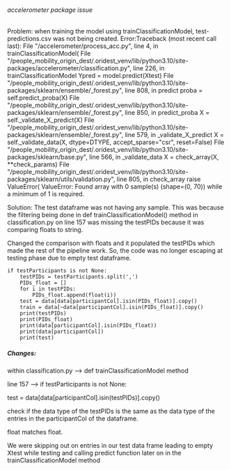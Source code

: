 ###### accelerometer package issue

Problem: when training the model using trainClassificationModel, test-predictions.csv was not being created.
Error:Traceback (most recent call last):
  File "/accelerometer/process_acc.py", line 4, in <module>
    trainClassificationModel(
  File "/people_mobility_origin_dest/.oridest_venv/lib/python3.10/site-packages/accelerometer/classification.py", line 226, in trainClassificationModel
    Ypred = model.predict(Xtest)
  File "/people_mobility_origin_dest/.oridest_venv/lib/python3.10/site-packages/sklearn/ensemble/_forest.py", line 808, in predict
    proba = self.predict_proba(X)
  File "/people_mobility_origin_dest/.oridest_venv/lib/python3.10/site-packages/sklearn/ensemble/_forest.py", line 850, in predict_proba
    X = self._validate_X_predict(X)
  File "/people_mobility_origin_dest/.oridest_venv/lib/python3.10/site-packages/sklearn/ensemble/_forest.py", line 579, in _validate_X_predict
    X = self._validate_data(X, dtype=DTYPE, accept_sparse="csr", reset=False)
  File "/people_mobility_origin_dest/.oridest_venv/lib/python3.10/site-packages/sklearn/base.py", line 566, in _validate_data
    X = check_array(X, **check_params)
  File "/people_mobility_origin_dest/.oridest_venv/lib/python3.10/site-packages/sklearn/utils/validation.py", line 805, in check_array
    raise ValueError(
ValueError: Found array with 0 sample(s) (shape=(0, 70)) while a minimum of 1 is required.

Solution: The test dataframe was not having any sample. This was because the filtering being done in def trainClassificationModel() method in classification.py on line 157 was missing the testPIDs because it was comparing floats to string.

Changed the comparison with floats and it populated the testPIDs which made the rest of the pipeline work. So, the code was no longer escaping at testing phase due to empty test dataframe.

    if testParticipants is not None:
        testPIDs = testParticipants.split(',')
        PIDs_float = []
        for i in testPIDs:
            PIDs_float.append(float(i))
        test = data[data[participantCol].isin(PIDs_float)].copy()
        train = data[~data[participantCol].isin(PIDs_float)].copy()
        print(testPIDs)
        print(PIDs_float)
        print(data[participantCol].isin(PIDs_float))
        print(data[participantCol])
        print(test)

##### Changes:
within classification.py --> def trainClassificationModel method
 
line 157 -->     if testParticipants is not None:
 
test = data[data[participantCol].isin(testPIDs)].copy()
 
check if the data type of the testPIDs is the same as the data type of the entries in the participantCol of the dataframe.
 
float matches float.
 
We were skipping out on entries in our test data frame leading to empty Xtest while testing and calling predict function later on in the trainClassificationModel method


